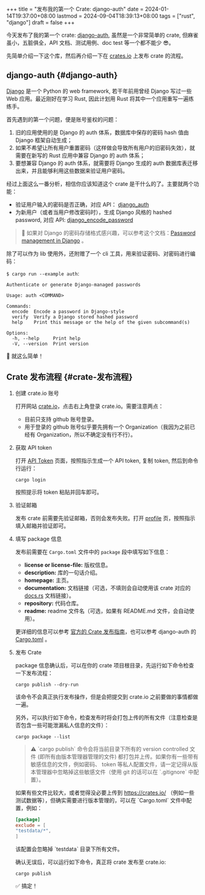 +++
title = "发布我的第一个 Crate: django-auth"
date = 2024-01-14T19:37:00+08:00
lastmod = 2024-09-04T18:39:13+08:00
tags = ["rust", "django"]
draft = false
+++

今天发布了我的第一个 crate: [django-auth](https://crates.io/crates/django-auth), 虽然是一个非常简单的 crate, 但麻雀虽小，五脏俱全，API 文档、测试用例、doc test 等一个都不能少 😎。

先简单介绍一下这个库，然后再介绍一下在 [crates.io](https://crates.io/) 上发布 crate 的流程。


## django-auth {#django-auth}

[Django](https://www.djangoproject.com/) 是一个 Python 的 web framework, 若干年前用曾经 Django 写过一些 Web 应用。最近刚好在学习 Rust, 因此计划用 Rust 将其中一个应用重写一遍练练手。

首先遇到的第一个问题，便是账号鉴权的问题：

1.  旧的应用使用的是 Django 的 auth 体系，数据库中保存的密码 hash 值由 Django 框架自动生成；
2.  如果不希望让所有用户重置密码（这样做会导致所有用户的旧密码失效），就需要在新写的 Rust 应用中兼容 Django 的 auth 体系；
3.  要想兼容 Django 的 auth 体系，就需要将 Django 生成的 auth 数据库表迁移出来，并且能够利用这些数据来验证用户密码。

经过上面这么一番分析，相信你应该知道这个 crate 是干什么的了。主要就两个功能：

-   验证用户输入的密码是否正确，对应 API： [django_auth](https://docs.rs/django-auth/latest/django_auth/fn.django_auth.html)
-   为新用户（或者当用户修改密码时），生成 Django 风格的 hashed password, 对应
    API: [django_encode_password](https://docs.rs/django-auth/latest/django_auth/fn.django_encode_password.html)

> 🌟 如果对 Django 的密码存储格式感兴趣，可以参考这个文档：[Password management in
> Django](https://docs.djangoproject.com/en/5.0/topics/auth/passwords/) 。

除了可以作为 lib 使用外，还附赠了一个 cli 工具，用来验证密码、对密码进行编码：

`$ cargo run --example auth`:

```text
Authenticate or generate Django-managed passwords

Usage: auth <COMMAND>

Commands:
  encode  Encode a password in Django-style
  verify  Verify a Django stored hashed password
  help    Print this message or the help of the given subcommand(s)

Options:
  -h, --help     Print help
  -V, --version  Print version
```

🚀 就这么简单！


## Crate 发布流程 {#crate-发布流程}

1.  创建 crate.io 账号

    打开网站 [crate.io](https://crates.io/)，点击右上角登录 crate.io。需要注意两点：

    -   目前只支持 github 账号登录。
    -   用于登录的 github 账号似乎要先拥有一个 Organization（我因为之前已经有
        Organization，所以不确定没有行不行）。

2.  获取 API token

    打开 [API Token](https://crates.io/settings/tokens) 页面，按照指示生成一个 API token, 复制 token, 然后到命令行运行：
    ```shell
    cargo login
    ```
    按照提示将 token 粘贴并回车即可。

3.  验证邮箱

    发布 crate 前需要先验证邮箱，否则会发布失败。打开 [profile](https://crates.io/settings/profile) 页，按照指示填入邮箱并验证即可。

4.  填写 package 信息

    发布前需要在 `Cargo.toml` 文件中的 `package` 段中填写如下信息：

    -   **license or license-file:** 版权信息。
    -   **description:** 库的一句话介绍。
    -   **homepage:** 主页。
    -   **documentation:** 文档链接（可选，不填则会自动使用该 crate 对应的 [docs.rs](https://docs.rs/)
        文档链接）。
    -   **repository:** 代码仓库。
    -   **readme:** readme 文件名（可选，如果有 README.md 文件，会自动使用）。

    更详细的信息可以参考 [官方的 Crate 发布指南](https://doc.rust-lang.org/cargo/reference/publishing.html)，也可以参考 django-auth 的
    [Cargo.toml](https://github.com/mindeng/django-auth/blob/main/Cargo.toml) 。

5.  发布 Crate

    package 信息确认后，可以在你的 crate 项目根目录，先运行如下命令检查一下发布流程：
    ```shell
    cargo publish --dry-run
    ```
    该命令不会真正执行发布操作，但是会把提交到 crate.io 之前要做的事情都做一遍。

    另外，可以执行如下命令，检查发布时将会打包上传的所有文件（注意检查是否包含一些可能泄漏私人信息的文件）：
    ```shell
    cargo package --list
    ```

    > ⚠️ \`cargo publish\` 命令会将当前目录下所有的 version controlled 文件 (即所有由版本管理器管理的文件) 都打包并上传。如果你有一些带有敏感信息的文件，例如密码、
    > token 等私人配置文件，请一定记得从版本管理器中忽略掉这些敏感文件（使用 git 的话可以在 \`.gitignore\` 中配置）。

    如果有些文件比较大，或者觉得没必要上传到 <https://crates.io/> （例如一些测试数据等），但确实需要进行版本管理的，可以在 \`Cargo.toml\` 文件中配置，例如：
    ```toml
    [package]
    exclude = [
    "testdata/*",
    ]
    ```
    该配置会忽略掉 \`testdata\` 目录下所有文件。

    确认无误后，可以运行如下命令，真正将 crate 发布至 crate.io:
    ```shell
    cargo publish
    ```
    ✅ 搞定！
